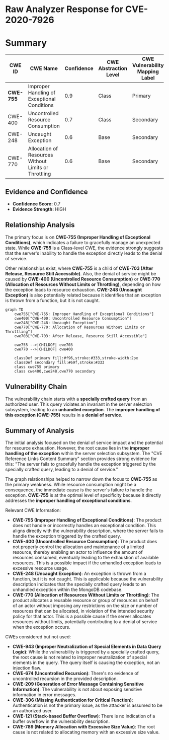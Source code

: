 # Raw Analyzer Response for CVE-2020-7926

# Summary
| CWE ID | CWE Name | Confidence | CWE Abstraction Level | CWE Vulnerability Mapping Label | CWE-Vulnerability Mapping Notes |
|---|---|---|---|---|---|
| **CWE-755** | Improper Handling of Exceptional Conditions | 0.9 | Class | Primary | Allowed-with-Review |
| CWE-400 | Uncontrolled Resource Consumption | 0.7 | Class | Secondary | Discouraged |
| CWE-248 | Uncaught Exception | 0.6 | Base | Secondary | Allowed |
| CWE-770 | Allocation of Resources Without Limits or Throttling | 0.6 | Base | Secondary | Allowed |

## Evidence and Confidence

*   **Confidence Score:** 0.7
*   **Evidence Strength:** HIGH

## Relationship Analysis
The primary focus is on **CWE-755 (Improper Handling of Exceptional Conditions)**, which indicates a failure to gracefully manage an unexpected state. While **CWE-755** is a Class-level CWE, the evidence strongly suggests that the server's inability to handle the exception directly leads to the denial of service.

Other relationships exist, where **CWE-755** is a child of **CWE-703 (After Release, Resource Still Accessible)**. Also, the denial of service might be caused by **CWE-400 (Uncontrolled Resource Consumption)** or **CWE-770 (Allocation of Resources Without Limits or Throttling)**, depending on how the exception leads to resource exhaustion. **CWE-248 (Uncaught Exception)** is also potentially related because it identifies that an exception is thrown from a function, but it is not caught.

```mermaid
graph TD
    cwe755["CWE-755: Improper Handling of Exceptional Conditions"]
    cwe400["CWE-400: Uncontrolled Resource Consumption"]
    cwe248["CWE-248: Uncaught Exception"]
    cwe770["CWE-770: Allocation of Resources Without Limits or Throttling"]
    cwe703["CWE-703: After Release, Resource Still Accessible"]
    
    cwe755 -->|CHILDOF| cwe703
    cwe770 -->|CHILDOF| cwe400

    classDef primary fill:#f96,stroke:#333,stroke-width:2px
    classDef secondary fill:#69f,stroke:#333
    class cwe755 primary
    class cwe400,cwe248,cwe770 secondary
```

## Vulnerability Chain
The vulnerability chain starts with a **specially crafted query** from an authorized user. This query violates an invariant in the server selection subsystem, leading to an **unhandled exception**. The **improper handling of this exception (CWE-755)** results in a **denial of service**.

## Summary of Analysis
The initial analysis focused on the denial of service impact and the potential for resource exhaustion. However, the root cause lies in the **improper handling of the exception** within the server selection subsystem. The "CVE Reference Links Content Summary" section provides strong evidence for this: "The server fails to gracefully handle the exception triggered by the specially crafted query, leading to a denial of service."

The graph relationships helped to narrow down the focus to **CWE-755** as the primary weakness. While resource consumption might be a consequence, the immediate cause is the server's failure to handle the exception. **CWE-755** is at the optimal level of specificity because it directly addresses the **improper handling of exceptional conditions**.

Relevant CWE Information:

*   **CWE-755 (Improper Handling of Exceptional Conditions)**: The product does not handle or incorrectly handles an exceptional condition. This aligns directly with the vulnerability description, where the server fails to handle the exception triggered by the crafted query.
*   **CWE-400 (Uncontrolled Resource Consumption)**: The product does not properly control the allocation and maintenance of a limited resource, thereby enabling an actor to influence the amount of resources consumed, eventually leading to the exhaustion of available resources. This is a possible impact if the unhandled exception leads to excessive resource usage.
*   **CWE-248 (Uncaught Exception)**: An exception is thrown from a function, but it is not caught. This is applicable because the vulnerability description indicates that the specially crafted query leads to an unhandled exception within the MongoDB codebase.
*   **CWE-770 (Allocation of Resources Without Limits or Throttling)**: The product allocates a reusable resource or group of resources on behalf of an actor without imposing any restrictions on the size or number of resources that can be allocated, in violation of the intended security policy for that actor. This is a possible cause if the server allocates resources without limits, potentially contributing to a denial of service when the exception occurs.

CWEs considered but not used:

*   **CWE-943 (Improper Neutralization of Special Elements in Data Query Logic)**: While the vulnerability is triggered by a specially crafted query, the root cause is not related to improper neutralization of special elements in the query. The query itself is causing the exception, not an injection flaw.
*   **CWE-674 (Uncontrolled Recursion)**: There's no evidence of uncontrolled recursion in the provided description.
*   **CWE-209 (Generation of Error Message Containing Sensitive Information)**: The vulnerability is not about exposing sensitive information in error messages.
*   **CWE-306 (Missing Authentication for Critical Function)**: Authentication is not the primary issue, as the attacker is assumed to be an authorized user.
*   **CWE-121 (Stack-based Buffer Overflow)**: There is no indication of a buffer overflow in the vulnerability description.
*   **CWE-789 (Memory Allocation with Excessive Size Value)**: The root cause is not related to allocating memory with an excessive size value.